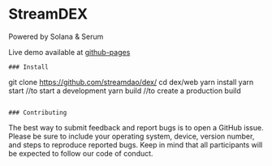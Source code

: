 # StreamDEX

Powered by Solana & Serum

Live demo available at [github-pages](https://github.com/streamdao/dex/docs/video/)

```
### Install

```
git clone https://github.com/streamdao/dex/
cd dex/web
yarn install
yarn start //to start a development
yarn build //to create a production build 
```

### Contributing

```
The best way to submit feedback and report bugs is to open a GitHub issue. Please be sure to include your operating system, device, version number, and steps to reproduce reported bugs. Keep in mind that all participants will be expected to follow our code of conduct.
